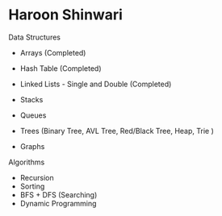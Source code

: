 # Haroon Shinwari

Data Structures 

- Arrays (Completed)
- Hash Table (Completed)
- Linked Lists - Single and Double (Completed)

- Stacks
- Queues

- Trees (Binary Tree, AVL Tree, Red/Black Tree, Heap, Trie )  

- Graphs


Algorithms

- Recursion
- Sorting
- BFS + DFS (Searching)
- Dynamic Programming

